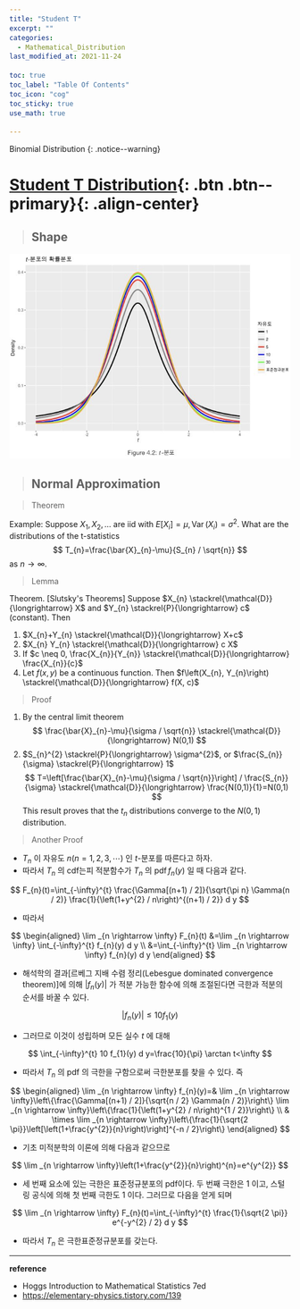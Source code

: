 ```yaml
---
title: "Student T"
excerpt: ""
categories:
  - Mathematical_Distribution
last_modified_at: 2021-11-24

toc: true
toc_label: "Table Of Contents"
toc_icon: "cog"
toc_sticky: true
use_math: true

---
```


 Binomial Distribution
{: .notice--warning}

# [Student T Distribution](#link){: .btn .btn--primary}{: .align-center}

> ## Shape

![jpg](/assets/images/Stat/154_1.jpg)

> ## Normal Approximation

> Theorem

Example: Suppose $X_{1}, X_{2}, \ldots$ are iid with $E\left[X_{i}\right]=\mu, \operatorname{Var}\left(X_{i}\right)=\sigma^{2}$. What are the distributions of the t-statistics
$$
T_{n}=\frac{\bar{X}_{n}-\mu}{S_{n} / \sqrt{n}}
$$
as $n \rightarrow \infty$.

> Lemma 

Theorem. [Slutsky's Theorems] Suppose $X_{n} \stackrel{\mathcal{D}}{\longrightarrow} X$ and $Y_{n} \stackrel{P}{\longrightarrow} c$ (constant). Then
1. $X_{n}+Y_{n} \stackrel{\mathcal{D}}{\longrightarrow} X+c$
2. $X_{n} Y_{n} \stackrel{\mathcal{D}}{\longrightarrow} c X$
3. If $c \neq 0, \frac{X_{n}}{Y_{n}} \stackrel{\mathcal{D}}{\longrightarrow} \frac{X_{n}}{c}$
4. Let $f(x, y)$ be a continuous function. Then $f\left(X_{n}, Y_{n}\right) \stackrel{\mathcal{D}}{\longrightarrow} f(X, c)$

> Proof

1. By the central limit theorem
$$
\frac{\bar{X}_{n}-\mu}{\sigma / \sqrt{n}} \stackrel{\mathcal{D}}{\longrightarrow} N(0,1)
$$
2. $S_{n}^{2} \stackrel{P}{\longrightarrow} \sigma^{2}$, or $\frac{S_{n}}{\sigma} \stackrel{P}{\longrightarrow} 1$
$$
T=\left[\frac{\bar{X}_{n}-\mu}{\sigma / \sqrt{n}}\right] / \frac{S_{n}}{\sigma} \stackrel{\mathcal{D}}{\longrightarrow} \frac{N(0,1)}{1}=N(0,1)
$$
This result proves that the $t_{n}$ distributions converge to the $N(0,1)$ distribution.

> Another Proof

- $T_{n}$ 이 자유도 $n(n=1,2,3, \cdots)$ 인 $t$-분포를 따른다고 하자. 
- 따라서 $T_{n}$ 의 cdf는피 적분함수가 $T_{n}$ 의 $\operatorname{pdf} f_{n}(y)$ 일 때 다음과 같다.

$$
F_{n}(t)=\int_{-\infty}^{t} \frac{\Gamma[(n+1) / 2]}{\sqrt{\pi n} \Gamma(n / 2)} \frac{1}{\left(1+y^{2} / n\right)^{(n+1) / 2}} d y
$$

- 따라서

$$
\begin{aligned}
\lim _{n \rightarrow \infty} F_{n}(t) &=\lim _{n \rightarrow \infty} \int_{-\infty}^{t} f_{n}(y) d y \\
&=\int_{-\infty}^{t} \lim _{n \rightarrow \infty} f_{n}(y) d y
\end{aligned}
$$

- 해석학의 결과[르베그 지배 수렴 정리(Lebesgue dominated convergence theorem)]에 의해 $\left|f_{n}(y)\right|$ 가 적분 가능한 함수에 의해 조절된다면 극한과 적분의 순서를 바꿀 수 있다.

$$
\left|f_{n}(y)\right| \leq 10 f_{1}(y)
$$

- 그러므로 이것이 성립하며 모든 실수 $t$ 에 대해

$$
\int_{-\infty}^{t} 10 f_{1}(y) d y=\frac{10}{\pi} \arctan t<\infty
$$

- 따라서 $T_{n}$ 의 $\mathrm{pdf}$ 의 극한을 구함으로써 극한분포를 찾을 수 있다. 즉

$$
\begin{aligned}
\lim _{n \rightarrow \infty} f_{n}(y)=& \lim _{n \rightarrow \infty}\left\{\frac{\Gamma[(n+1) / 2]}{\sqrt{n / 2} \Gamma(n / 2)}\right\} \lim _{n \rightarrow \infty}\left\{\frac{1}{\left(1+y^{2} / n\right)^{1 / 2}}\right\} \\
& \times \lim _{n \rightarrow \infty}\left\{\frac{1}{\sqrt{2 \pi}}\left[\left(1+\frac{y^{2}}{n}\right)\right]^{-n / 2}\right\}
\end{aligned}
$$

- 기초 미적분학의 이론에 의해 다음과 같으므로

$$
\lim _{n \rightarrow \infty}\left(1+\frac{y^{2}}{n}\right)^{n}=e^{y^{2}}
$$

- 세 번째 요소에 있는 극한은 표준정규분포의 pdf이다. 두 번째 극한은 1 이고, 스털링 공식에 의해 첫 번째 극한도 1 이다. 그러므로 다음을 얻게 되며

$$
\lim _{n \rightarrow \infty} F_{n}(t)=\int_{-\infty}^{t} \frac{1}{\sqrt{2 \pi}} e^{-y^{2} / 2} d y
$$

- 따라서 $T_{n}$ 은 극한표준정규분포를 갖는다.

---

**reference**

- Hoggs Introduction to Mathematical Statistics 7ed
- <https://elementary-physics.tistory.com/139>







